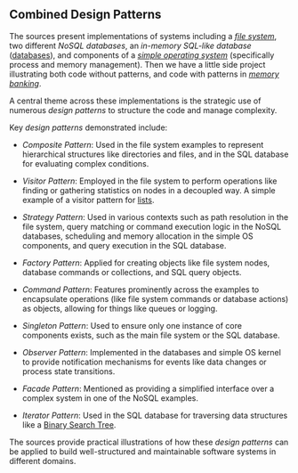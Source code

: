 
## Combined Design Patterns

The sources present implementations of systems including a *[file system](./fs/)*,
two different *NoSQL databases*, an *in-memory SQL-like database* ([databases](./db/)), and
components of a *[simple operating system](./os/)* (specifically process and memory
management). Then we have a little side project illustrating both code without patterns,
and code with patterns in *[memory banking](./bank/)*.

A central theme across these implementations is the strategic use of numerous
*design patterns* to structure the code and manage complexity.

Key *design patterns* demonstrated include:

- *Composite Pattern*: Used in the file system examples to represent hierarchical
  structures like directories and files, and in the SQL database for evaluating
  complex conditions.

- *Visitor Pattern*: Employed in the file system to perform operations like
  finding or gathering statistics on nodes in a decoupled way. A simple
  example of a visitor pattern for [lists](./../../data/listvisitor/).

- *Strategy Pattern*: Used in various contexts such as path resolution in the
  file system, query matching or command execution logic in the NoSQL databases,
  scheduling and memory allocation in the simple OS components, and query execution
  in the SQL database.

- *Factory Pattern*: Applied for creating objects like file system nodes, database
  commands or collections, and SQL query objects.
 
- *Command Pattern*: Features prominently across the examples to encapsulate operations
  (like file system commands or database actions) as objects, allowing for things like
  queues or logging.
- *Singleton Pattern*: Used to ensure only one instance of core components exists,
  such as the main file system or the SQL database.

- *Observer Pattern*: Implemented in the databases and simple OS kernel to provide
  notification mechanisms for events like data changes or process state transitions.

- *Facade Pattern*: Mentioned as providing a simplified interface over a complex system
  in one of the NoSQL examples.

- *Iterator Pattern*: Used in the SQL database for traversing data structures like a
  [Binary Search Tree](./../../data/).

The sources provide practical illustrations of how these *design patterns* can be applied
to build well-structured and maintainable software systems in different domains.
